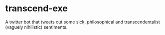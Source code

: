 # transcend-exe
A twitter bot that tweets out some sick, philosophical and transcendentalist (vaguely nihilistic) sentiments. 
